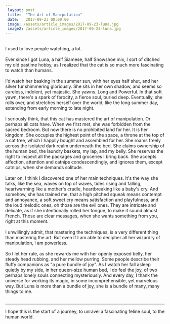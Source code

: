 ```yaml
---
 layout: post
 title:  "The Art of Manipulation"
 date:   2017-09-23 00:00:00
 image: /assets/article_images/2017-09-23-luna.jpg
 image2: /assets/article_images/2017-09-23-luna.jpg
---
```


<br />
I used to love people watching, a lot. 
<br />
<br />
Ever since I got Luna, a half Siamese, half Snowshoe mix, I sort of ditched my old pastime hobby, as I realized that the cat is so much more fascinating to watch than humans. 
<br />
<br />
I'd watch her basking in the summer sun, with her eyes half shut, and her silver fur shimmering gloriously. She sits in her own shadow, and seems so careless, indolent, yet majestic. She yawns. Long and Powerful. In that soft yawn, there's a spark of ferocity, a fierce soul, buried deep. Eventually, she rolls over, and stretches herself over the world, like the long summer day, extending from early morning to late night. 
<br />
<br />
I seriously think, that this cat has mastered the art of manipulation. Or perhaps all cats have. 
When we first met, she was forbidden from the sacred bedroom. But now there is no prohibited land for her. It is her kingdom. She occupies the highest point of the space, a throne at the top of a cat tree, which I happily bought and assembled for her. She roams freely across the isolated dark realm underneath the bed. She claims ownership of the human bed, the laundry baskets, my lap, and my belly. She reserves the right to inspect all the packages and groceries I bring back. She accepts affection, attention and catnips condescendingly, and ignores them, except catnips, when she demands solitude. 
<br />
<br />
Later on, I think I discovered one of her main techniques. It's the way she talks, like the sea, waves on top of waves, tides rising and falling, heartwarming like a mother's cradle, heartbreaking like a baby's cry. And somehow, she has trained me, that a high pitched squeak means contempt and annoyance, a soft sweet cry means satisfaction and playfulness, and the loud melodic ones, oh those are the evil ones. They are intricate and delicate, as if she intentionally rolled her tongue, to make it sound almost French. Those are clear messages, when she wants something from you, right at this moment. 
<br />
<br />
I unwillingly admit, that mastering the techniques, is a very different thing than mastering the art. But even if I am able to decipher all her wizardry of manipulation, I am powerless. 
<br />
<br />
So I let her rule, as she rewards me with her openly exposed belly, her steady head rubbing, and her mellow purring. 
Some people describe their fluffy companions as "a pure bundle of joy". As I watch her fall asleep quietly by my side, in her queen-size human bed, I do feel the joy, of two perhaps lonely souls connecting mysteriously. And every day, I thank the universe for working its magic, in some incomprehensible, yet marvelous way. But Luna is more than a bundle of joy, she is a bundle of many, many things to me. 
<br />
<br />

---

I hope this is the start of a journey, to unravel a fascinating feline soul, to the human world. 

